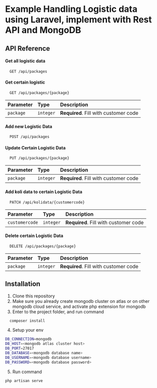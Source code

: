 
# Example Handling Logistic data using Laravel, implement with Rest API and MongoDB




## API Reference

#### Get all logistic data

```http
  GET /api/packages
```

#### Get certain logistic

```http
  GET /api/packages/{package}
```

| Parameter | Type     | Description                       |
| :-------- | :------- | :-------------------------------- |
| `package`      | `integer` | **Required**. Fill with customer code |

#### Add new Logistic Data

```http
  POST /api/packages
```

#### Update Certain Logistic Data
```http
  PUT /api/packages/{package}
```
| Parameter | Type     | Description                       |
| :-------- | :------- | :-------------------------------- |
| `package`      | `integer` | **Required**. Fill with customer code |

#### Add koli data to certain Logistic Data
```http
  PATCH /api/kolidata/{customercode}
```
| Parameter | Type     | Description                       |
| :-------- | :------- | :-------------------------------- |
| `customercode`      | `integer` | **Required**. Fill with customer code |

#### Delete certain Logistic Data
```http
  DELETE /api/packages/{package}
```
| Parameter | Type     | Description                       |
| :-------- | :------- | :-------------------------------- |
| `package`      | `integer` | **Required**. Fill with customer code |


## Installation

1. Clone this repository
2. Make sure you already create mongodb cluster on atlas or on other mongodb cloud service, and activate php extension for mongodb
3. Enter to the project folder, and run command

```bash
  composer install 
```
4. Setup your env

```bash
DB_CONNECTION=mongodb
DB_HOST=<mongodb atlas cluster host>
DB_PORT=27017
DB_DATABASE=<mongodb database name>
DB_USERNAME=<mongodb database username>
DB_PASSWORD=<mongodb database password> 
```
5. Run command 
```bash
php artisan serve
```
